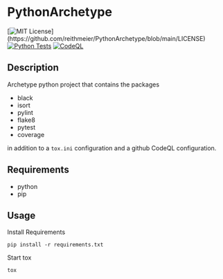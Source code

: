 # PythonArchetype

[![MIT License](https://img.shields.io/apm/l/atomic-design-ui.svg?)](https://github.com/reithmeier/PythonArchetype/blob/main/LICENSE)
[![Python Tests](https://github.com/reithmeier/PythonArchetype/workflows/Python%20Tests/badge.svg)](https://github.com/reithmeier/PythonArchetype/actions/workflows/python-tests.yml)
[![CodeQL](https://github.com/reithmeier/PythonArchetype/workflows/CodeQL/badge.svg)](https://github.com/reithmeier/PythonArchetype/actions/workflows/codeql-analysis.yml)


## Description

Archetype python project that contains the packages
* black
* isort
* pylint
* flake8
* pytest
* coverage

in addition to a `tox.ini` configuration and a github CodeQL configuration.

## Requirements

* python
* pip

## Usage

Install Requirements
````shell
pip install -r requirements.txt
````

Start tox
````shell
tox
````

